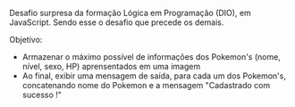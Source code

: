 Desafio surpresa da formação Lógica em Programação (DIO), em JavaScript. Sendo esse o desafio que precede os demais.

Objetivo:
 - Armazenar o máximo possível de informações dos Pokemon's (nome, nível, sexo, HP) aprensentados em uma imagem
 - Ao final, exibir uma mensagem de saída, para cada um dos Pokemon's, concatenando nome do Pokemon e a mensagem "Cadastrado com sucesso !"
